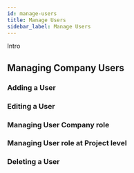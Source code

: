 ```yaml
---
id: manage-users
title: Manage Users
sidebar_label: Manage Users
---
```


Intro

## Managing Company Users

### Adding a User

### Editing a User

### Managing User Company role

### Managing User role at Project level

### Deleting a User
